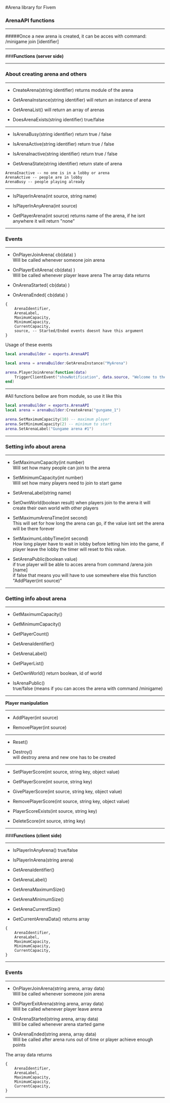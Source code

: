 #Arena library for Fivem


### ArenaAPI functions

------------

#####Once a new arena is created, it can be acces with command: /minigame join [identifier]

------------

###**Functions (server side)**

------------

### About creating arena and others

------------

- CreateArena(string identifier)  returns module of the arena
  
- GetArenaInstance(string identifier) will return an instance of arena
  
- GetArenaList() will return an array of arenas

- DoesArenaExists(string identifier) true/false

------------

- IsArenaBusy(string identifier) return true / false

- IsArenaActive(string identifier) return true / false

- IsArenaInactive(string identifier) return true / false

- GetArenaState(string identifier) return state of arena<br>
 ```
 ArenaInactive -- no one is in a lobby or arena
 ArenaActive -- people are in lobby
 ArenaBusy -- people playing already
 ```

------------

- IsPlayerInArena(int source, string name)

- IsPlayerInAnyArena(int source)
 
- GetPlayerArena(int source) returns name of the arena, if he isnt anywhere it will return "none" 

------------

### Events

------------

- OnPlayerJoinArena( cb(data) )<br>
Will be called whenever someone join arena

- OnPlayerExitArena( cb(data) )<br>
Will be called whenever player leave arena
The array data returns

- OnArenaStarted( cb(data) )

- OnArenaEnded( cb(data) )
```
{
    ArenaIdentifier,
    ArenaLabel,
    MaximumCapacity,
    MinimumCapacity,
    CurrentCapacity,
    source, -- Started/Ended events doesnt have this argument
}
```
  
Usage of these events
```LUA
local arenaBuilder = exports.ArenaAPI

local arena = arenaBuilder:GetArenaInstance("MyArena")

arena.PlayerJoinArena(function(data)
    TriggerClientEvent("showNotification", data.source, "Welcome to the arena: " .. data.ArenaLabel)
end)
```
  
------------

#All functions bellow are from module, so use it like this

```LUA
local arenaBuilder = exports.ArenaAPI
local arena = arenaBuilder:CreateArena("gungame_1")

arena.SetMaximumCapacity(10) -- maximum player
arena.SetMinimumCapacity(2) -- minimum to start
arena.SetArenaLabel("Gungame arena #1")
```
------------ 

### Setting info about arena

------------

- SetMaximumCapacity(int number)<br>Will set how many people can join to the arena

- SetMinimumCapacity(int number)<br>Will set how many players need to join to start game

- SetArenaLabel(string name)

- SetOwnWorld(boolean result) when players join to the arena it will create their own world with other players

- SetMaximumArenaTime(int second) <br>This will set for how long the arena can go, 
if the value isnt set the arena will be there forever

- SetMaximumLobbyTime(int second) <br>
  How long player have to wait in lobby before letting him into the game,
  if player leave the lobby the timer will reset to this value.
  
- SetArenaPublic(boolean value) <br>
if true player will be able to acces arena from command /arena join [name]  
if false that means you will have to use somewhere else this function "AddPlayer(int source)"
------------

### Getting info about arena

------------

- GetMaximumCapacity()

- GetMinimumCapacity()

- GetPlayerCount()

- GetArenaIdentifier()

- GetArenaLabel()

- GetPlayerList()

- GetOwnWorld() return boolean, id of world

- IsArenaPublic() <br>true/false (means if you can acces the arena with command /minigame)

------------

**Player manipulation**

------------

- AddPlayer(int source)

- RemovePlayer(int source)

------------

- Reset()

- Destroy() <br>will destroy arena and new one has to be created

------------

- SetPlayerScore(int source, string key, object value)

- GetPlayerScore(int source, string key)

- GivePlayerScore(int source, string key, object value)

- RemovePlayerScore(int source, string key, object value)

- PlayerScoreExists(int source, string key)

- DeleteScore(int source, string key)

------------

###**Functions (client side)**

------------

- IsPlayerInAnyArena() true/false

- IsPlayerInArena(string arena)

- GetArenaIdentifier()

- GetArenaLabel()

- GetArenaMaximumSize()

- GetArenaMinimumSize()

- GetArenaCurrentSize()

- GetCurrentArenaData() returns array
```
{
    ArenaIdentifier,
    ArenaLabel,
    MaximumCapacity,
    MinimumCapacity,
    CurrentCapacity,
}
```
------------

### Events

------------

- OnPlayerJoinArena(string arena, array data)<br>
Will be called whenever someone join arena

- OnPlayerExitArena(string arena, array data)<br>
Will be called whenever player leave arena

- OnArenaStarted(string arena, array data)<br>
Will be called whenever arena started game

- OnArenaEnded(string arena, array data)<br>
Will be called after arena runs out of time or player achieve enough points

The array data returns
```
{
    ArenaIdentifier,
    ArenaLabel,
    MaximumCapacity,
    MinimumCapacity,
    CurrentCapacity,
}
```
  
------------
